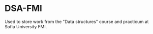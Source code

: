# DSA-FMI
Used to store work from the "Data structures" course and practicum at Sofia University FMI.
